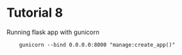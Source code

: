 # Tutorial 8

Running flask app with gunicorn

        gunicorn --bind 0.0.0.0:8000 "manage:create_app()"